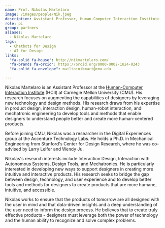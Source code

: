 ```yaml
---
name: Prof. Nikolas Martelaro
image: /images/people/Nik.jpeg
description: Assistant Professor, Human-Computer Interaction Institute,  Carnegie Mellon University
role: pi
group: partners
aliases:
  - Nikolas Martelaro
tags:
  - Chatbots for Design
  - AI for Design
links:
  "fa-solid fa-house": http://nikmartelaro.com/
  "fa-brands fa-orcid": https://orcid.org/0000-0002-1824-0243
  "fa-solid fa-envelope": mailto:nikmart@cmu.edu

---
```


Nikolas Martelaro is an Assistant Professor at the [Human-Computer Interaction Institute](https://www.hcii.cmu.edu/people/nikolas-martelaro) (HCII) at Carnegie Mellon University (CMU). His research focuses on augmenting the capabilities of designers by leveraging new technology and design methods. His research draws from his expertise in product design, interaction design, human-robot interaction, and mechatronic engineering to develop tools and methods that enable designers to understand people better and create more human-centered products. 

Before joining CMU, Nikolas was a researcher in the Digital Experiences group at the Accenture Technology Labs. He holds a Ph.D. in Mechanical Engineering from Stanford's Center for Design Research, where he was co-advised by Larry Leifer and Wendy Ju.   

Nikolas's research interests include Interaction Design, Interaction with Autonomous Systems, Design Tools, and Mechatronics. He is particularly interested in developing new ways to support designers in creating more intuitive and interactive products. His research seeks to bridge the gap between design, technology, and user experience and to develop better tools and methods for designers to create products that are more humane, intuitive, and accessible.   

Nikolas works to ensure that the products of tomorrow are all designed with the user in mind and that data-driven insights and a deep understanding of the user need to inform the design process. He believes that to create truly effective products - designers must leverage both the power of technology and the human ability to recognize and solve complex problems.